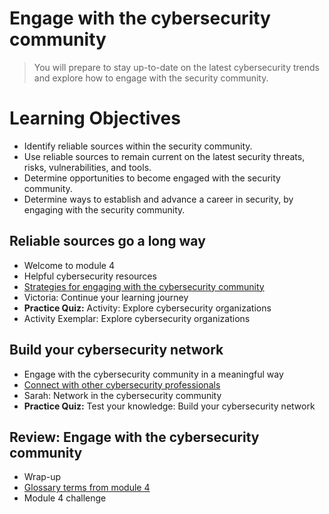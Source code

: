 # Engage with the cybersecurity community
> You will prepare to stay up-to-date on the latest cybersecurity trends and explore how to engage with the security community.
# Learning Objectives
- Identify reliable sources within the security community.
- Use reliable sources to remain current on the latest security threats, risks, vulnerabilities, and tools.
- Determine opportunities to become engaged with the security community.
- Determine ways to establish and advance a career in security, by engaging with the security community.
## Reliable sources go a long way
- Welcome to module 4
- Helpful cybersecurity resources
- [Strategies for engaging with the cybersecurity community](https://github.com/KailaniBailey/Google-Cybersecurity-Professional-Certificate/tree/main/Course%208:%20Put%20It%20to%20Work:%20Prepare%20for%20Cybersecurity%20Jobs/Engage%20with%20the%20cybersecurity%20community/Strategies%20for%20engaging%20with%20the%20cybersecurity%20community)
- Victoria: Continue your learning journey
- **Practice Quiz:** Activity: Explore cybersecurity organizations
- Activity Exemplar: Explore cybersecurity organizations
## Build your cybersecurity network
- Engage with the cybersecurity community in a meaningful way
- [Connect with other cybersecurity professionals](https://github.com/KailaniBailey/Google-Cybersecurity-Professional-Certificate/tree/main/Course%208:%20Put%20It%20to%20Work:%20Prepare%20for%20Cybersecurity%20Jobs/Engage%20with%20the%20cybersecurity%20community/Connect%20with%20other%20cybersecurity%20professionals)
- Sarah: Network in the cybersecurity community
- **Practice Quiz:** Test your knowledge: Build your cybersecurity network
## Review: Engage with the cybersecurity community
- Wrap-up
- [Glossary terms from module 4](https://github.com/KailaniBailey/Google-Cybersecurity-Professional-Certificate/tree/main/Course%208:%20Put%20It%20to%20Work:%20Prepare%20for%20Cybersecurity%20Jobs/Engage%20with%20the%20cybersecurity%20community/Glossary%20terms%20from%20module%204)
- Module 4 challenge
